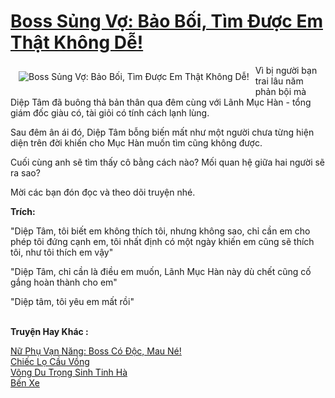 <a href="https://utruyen.com/boss-sung-vo-bao-boi-tim-duoc-em-that-khong-de/14877/" title="Boss Sủng Vợ: Bảo Bối, Tìm Được Em Thật Không Dễ!"><h1>Boss Sủng Vợ: Bảo Bối, Tìm Được Em Thật Không Dễ!</h1></a><div style="display:table"><img align="right" style="float: left; padding: 10px;" src="https://utruyen.com/images/story/200x260/boss-sung-vo-bao-boi-tim-duoc-em-that-khong-de.jpg" alt="Boss Sủng Vợ: Bảo Bối, Tìm Được Em Thật Không Dễ!">Vì bị người bạn trai lâu năm phản bội mà Diệp Tâm đã buông thả bản thân qua đêm cùng với Lãnh Mục Hàn - tổng giám đốc giàu có, tài giỏi có tính cách lạnh lùng.<p></p>Sau đêm ân ái đó, Diệp Tâm bỗng biến mất như một người chưa từng hiện diện trên đời khiến cho Mục Hàn muốn tìm cũng không được.<p></p>Cuối cùng anh sẽ tìm thấy cô bằng cách nào? Mối quan hệ giữa hai người sẽ ra sao? <p></p>Mời các bạn đón đọc và theo dõi truyện nhé.<p></p><b>Trích:<p></p></b><p></p>"Diệp Tâm, tôi biết em không thích tôi, nhưng không sao, chỉ cần em cho phép tôi đứng cạnh em, tôi nhất định có một ngày khiến em cũng sẽ thích tôi, như tôi thích em vậy"<p></p>"Diệp Tâm, chỉ cần là điều em muốn, Lãnh Mục Hàn này dù chết cũng cố gắng hoàn thành cho em"<p></p>"Diệp tâm, tôi yêu em mất rồi"</div><p><br><b>Truyện Hay Khác :</b></p><a href="https://utruyen.com/nu-phu-van-nang-boss-co-doc-mau-ne/18727/" alt="Nữ Phụ Vạn Năng: Boss Có Độc, Mau Né!">Nữ Phụ Vạn Năng: Boss Có Độc, Mau Né!</a><br/><a href="https://dammy2019.blogspot.com/2019/11/chiec-lo-cau-vong.html" alt="Chiếc Lọ Cầu Vồng">Chiếc Lọ Cầu Vồng</a><br/><a href="https://github.com/quanluxury/ngontinhhot/tree/master/truyenhay/17496/" alt="Võng Du Trọng Sinh Tinh Hà">Võng Du Trọng Sinh Tinh Hà</a><br/><a href="https://truyenhot2020.wordpress.com/2019/12/11/ben-xe/" alt="Bến Xe">Bến Xe</a><br/>